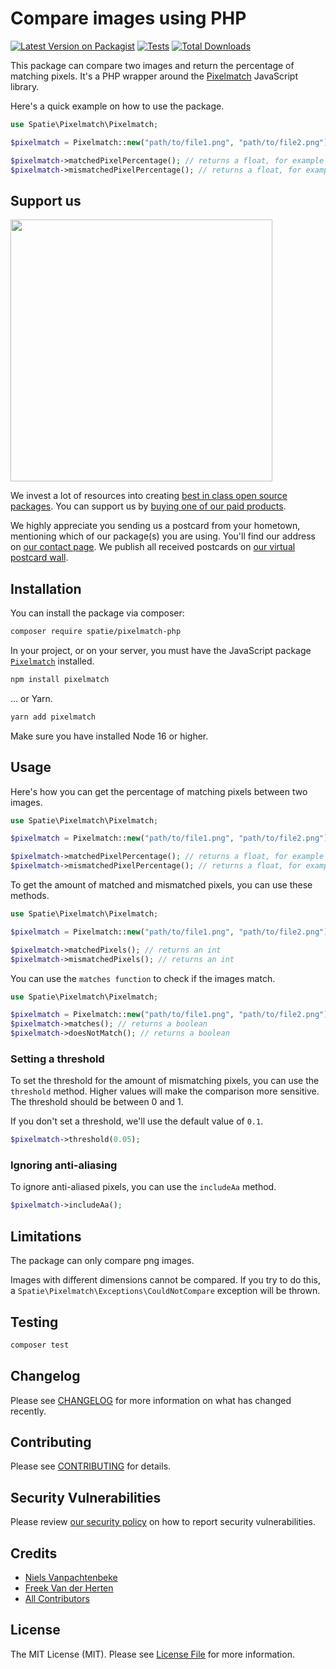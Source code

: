 # Compare images using PHP

[![Latest Version on Packagist](https://img.shields.io/packagist/v/spatie/pixelmatch-php.svg?style=flat-square)](https://packagist.org/packages/spatie/pixelmatch-php)
[![Tests](https://github.com/spatie/pixelmatch-php/actions/workflows/run-tests.yml/badge.svg)](https://github.com/spatie/pixelmatch-php/actions/workflows/run-tests.yml)
[![Total Downloads](https://img.shields.io/packagist/dt/spatie/pixelmatch-php.svg?style=flat-square)](https://packagist.org/packages/spatie/pixelmatch-php)

This package can compare two images and return the percentage of matching pixels. It's a PHP wrapper around the [Pixelmatch](https://github.com/mapbox/pixelmatch) JavaScript library.

Here's a quick example on how to use the package.

```php
use Spatie\Pixelmatch\Pixelmatch;

$pixelmatch = Pixelmatch::new("path/to/file1.png", "path/to/file2.png");

$pixelmatch->matchedPixelPercentage(); // returns a float, for example 97.5
$pixelmatch->mismatchedPixelPercentage(); // returns a float, for example 2.5
```

## Support us

[<img src="https://github-ads.s3.eu-central-1.amazonaws.com/pixelmatch-php.jpg?t=1" width="419px" />](https://spatie.be/github-ad-click/pixelmatch-php)

We invest a lot of resources into creating [best in class open source packages](https://spatie.be/open-source). You can support us by [buying one of our paid products](https://spatie.be/open-source/support-us).

We highly appreciate you sending us a postcard from your hometown, mentioning which of our package(s) you are using. You'll find our address on [our contact page](https://spatie.be/about-us). We publish all received postcards on [our virtual postcard wall](https://spatie.be/open-source/postcards).

## Installation

You can install the package via composer:

```bash
composer require spatie/pixelmatch-php
```

In your project, or on your server, you must have the JavaScript package [`Pixelmatch`](https://github.com/mapbox/Pixelmatch) installed.

```bash
npm install pixelmatch
```

... or Yarn.

```bash
yarn add pixelmatch
```

Make sure you have installed Node 16 or higher.

## Usage

Here's how you can get the percentage of matching pixels between two images.

```php
use Spatie\Pixelmatch\Pixelmatch;

$pixelmatch = Pixelmatch::new("path/to/file1.png", "path/to/file2.png");

$pixelmatch->matchedPixelPercentage(); // returns a float, for example 97.5
$pixelmatch->mismatchedPixelPercentage(); // returns a float, for example 2.5
```

To get the amount of matched and mismatched pixels, you can use these methods.

```php
use Spatie\Pixelmatch\Pixelmatch;

$pixelmatch = Pixelmatch::new("path/to/file1.png", "path/to/file2.png");

$pixelmatch->matchedPixels(); // returns an int
$pixelmatch->mismatchedPixels(); // returns an int
```

You can use the `matches function` to check if the images match.

```php
use Spatie\Pixelmatch\Pixelmatch;

$pixelmatch = Pixelmatch::new("path/to/file1.png", "path/to/file2.png");
$pixelmatch->matches(); // returns a boolean
$pixelmatch->doesNotMatch(); // returns a boolean
```

### Setting a threshold

To set the threshold for the amount of mismatching pixels, you can use the `threshold` method. Higher values will make the comparison more sensitive. The threshold should be between 0 and 1. 

If you don't set a threshold, we'll use the default value of `0.1`.

```php
$pixelmatch->threshold(0.05);
```

### Ignoring anti-aliasing

To ignore anti-aliased pixels, you can use the `includeAa` method.

```php
$pixelmatch->includeAa();
```

## Limitations

The package can only compare png images.

Images with different dimensions cannot be compared. If you try to do this, a `Spatie\Pixelmatch\Exceptions\CouldNotCompare` exception will be thrown.

## Testing

```bash
composer test
```

## Changelog

Please see [CHANGELOG](CHANGELOG.md) for more information on what has changed recently.

## Contributing

Please see [CONTRIBUTING](https://github.com/spatie/.github/blob/main/CONTRIBUTING.md) for details.

## Security Vulnerabilities

Please review [our security policy](../../security/policy) on how to report security vulnerabilities.

## Credits

- [Niels Vanpachtenbeke](https://github.com/nielsvanpach)
- [Freek Van der Herten](https://github.com/freekmurze)
- [All Contributors](../../contributors)

## License

The MIT License (MIT). Please see [License File](LICENSE.md) for more information.
